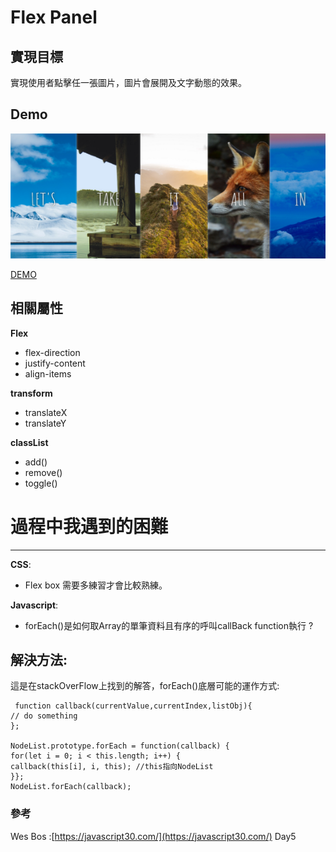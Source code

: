 #  Flex Panel  #

##  **實現目標**  ##

實現使用者點擊任一張圖片，圖片會展開及文字動態的效果。
##  **Demo**  ##
<img src="img/FlexPanel.png" width="600" height="200"/>

[DEMO](https://doggyun.github.io/FlexPanel/FlexPanel.html)

##  **相關屬性**     ##

**Flex**

- flex-direction
- justify-content
- align-items


**transform**

- translateX
- translateY


**classList**

- add()
- remove()
- toggle()






# 過程中我遇到的困難 #

----------
**CSS**:

- Flex box 需要多練習才會比較熟練。

**Javascript**:

- forEach()是如何取Array的單筆資料且有序的呼叫callBack function執行 ?

## 解決方法: ##

這是在stackOverFlow上找到的解答，forEach()底層可能的運作方式:
        
     function callback(currentValue,currentIndex,listObj){
    // do something
    };   
    
    NodeList.prototype.forEach = function(callback) {
    for(let i = 0; i < this.length; i++) {            
    callback(this[i], i, this); //this指向NodeList
    }};                    
    NodeList.forEach(callback);
       

### 參考 ###
Wes Bos :[https://javascript30.com/](https://javascript30.com/) Day5
